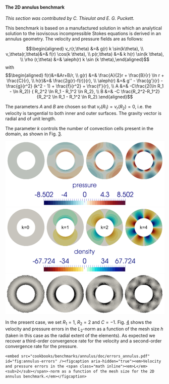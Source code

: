 #### The 2D annulus benchmark

*This section was contributed by C. Thieulot and E. G. Puckett.*

This benchmark is based on a manufactured solution in which an analytical
solution to the isoviscous incompressible Stokes equations is derived in an
annulus geometry. The velocity and pressure fields are as follows:

$$\begin{aligned}
v_r(r,\theta)     &=&  g(r) k \sin(k\theta), \\
v_\theta(r,\theta)&=&  f(r) \cos(k \theta), \\
p(r,\theta)       &=&  k h(r) \sin(k \theta), \\
\rho (r,\theta)   &=& \aleph(r) k \sin (k \theta),\end{aligned}$$ with
$$\begin{aligned}
f(r)&=&Ar+B/r, \\
g(r) &=& \frac{A}{2}r  +  \frac{B}{r} \ln r + \frac{C}{r}, \\
h(r)&=& \frac{2g(r)-f(r)}{r},  \\
\aleph(r) &=& g'' - \frac{g'}{r}  - \frac{g}{r^2} (k^2 - 1)  + \frac{f}{r^2}   + \frac{f'}{r}, \\
A &=& -C\frac{2(\ln R_1 - \ln R_2)} { R_2^2 \ln R_1  - R_1^2 \ln R_2}, \\
B &=& -C \frac{R_2^2-R_1^2}{R_2^2 \ln R_1 - R_1^2 \ln R_2}.\end{aligned}$$

The parameters $A$ and $B$ are chosen so that $v_r(R_1)=v_r(R_2)=0$, i.e. the
velocity is tangential to both inner and outer surfaces. The gravity vector is
radial and of unit length.

The parameter $k$ controls the number of convection cells present in the
domain, as shown in Fig.&nbsp;[3][].

<img src="pressures.png" title="fig:" id="fig:annulus-vp" alt="Pressure, density and velocity fields for k=0,1,2,3 for the 2D annulus benchmark." />
<img src="density.png" title="fig:" id="fig:annulus-vp" alt="Pressure, density and velocity fields for k=0,1,2,3 for the 2D annulus benchmark." />
<img src="velocities2.png" title="fig:" id="fig:annulus-vp" alt="Pressure, density and velocity fields for k=0,1,2,3 for the 2D annulus benchmark." />

In the present case, we set $R_1=1$, $R_2=2$ and $C=-1$. Fig.&nbsp;[4][] shows
the velocity and pressure errors in the $L_2$-norm as a function of the mesh
size $h$ (taken in this case as the radial extent of the elements). As
expected we recover a third-order convergence rate for the velocity and a
second-order convergence rate for the pressure.

```{figure-md}
<embed src="cookbooks/benchmarks/annulus/doc/errors_annulus.pdf" id="fig:annulus-errors" /><figcaption aria-hidden="true"><em>Velocity and pressure errors in the <span class="math inline"><em>L</em><sub>2</sub></span>-norm as a function of the mesh size for the 2D annulus benchmark.</em></figcaption>
```

  [3]: #fig:annulus-vp
  [4]: #fig:annulus-errors
